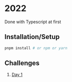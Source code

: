 # 2022

Done with Typescript at first

## Installation/Setup

```bash
pnpm install # or npm or yarn
```

## Challenges

1. [Day 1](./day-1/)

